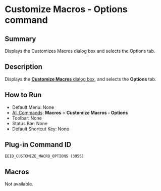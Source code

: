 # Customize Macros - Options command

## Summary

Displays the Customizes Macros dialog box and selects the Options tab.

## Description

Displays the [**Customize Macros** dialog box](../../dlg/macro_customize/index), and selects the **Options** tab.

## How to Run

- Default Menu: None
- [All Commands](../tools/all_commands): **Macros**
\> **Customize Macros - Options**
- Toolbar: None
- Status Bar: None
- Default Shortcut Key: None

## Plug-in Command ID

```
EEID_CUSTOMIZE_MACRO_OPTIONS (3955)```

## Macros

Not available.
